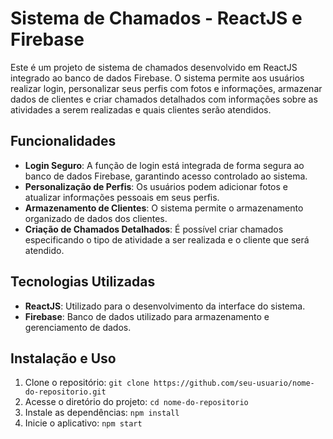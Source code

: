 # Sistema de Chamados - ReactJS e Firebase

Este é um projeto de sistema de chamados desenvolvido em ReactJS integrado ao banco de dados Firebase. O sistema permite aos usuários realizar login, personalizar seus perfis com fotos e informações, armazenar dados de clientes e criar chamados detalhados com informações sobre as atividades a serem realizadas e quais clientes serão atendidos.

## Funcionalidades

- **Login Seguro**: A função de login está integrada de forma segura ao banco de dados Firebase, garantindo acesso controlado ao sistema.
- **Personalização de Perfis**: Os usuários podem adicionar fotos e atualizar informações pessoais em seus perfis.
- **Armazenamento de Clientes**: O sistema permite o armazenamento organizado de dados dos clientes.
- **Criação de Chamados Detalhados**: É possível criar chamados especificando o tipo de atividade a ser realizada e o cliente que será atendido.

## Tecnologias Utilizadas

- **ReactJS**: Utilizado para o desenvolvimento da interface do sistema.
- **Firebase**: Banco de dados utilizado para armazenamento e gerenciamento de dados.

## Instalação e Uso

1. Clone o repositório: `git clone https://github.com/seu-usuario/nome-do-repositorio.git`
2. Acesse o diretório do projeto: `cd nome-do-repositorio`
3. Instale as dependências: `npm install`
4. Inicie o aplicativo: `npm start`




